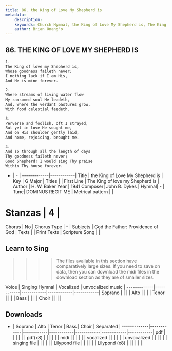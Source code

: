 ```yaml
---
title: 86. the King of Love My Shepherd is
metadata:
    description: 
    keywords: Church Hymnal, the King of Love My Shepherd is, The King of love my Shepherd is, 
    author: Brian Onang'o
---
```



## 86. THE KING OF LOVE MY SHEPHERD IS

```txt
1.
The King of love my Shepherd is,
Whose goodness faileth never;
I nothing lack if I am His,
And He is mine forever.

2.
Where streams of living water flow
My ransomed soul He leadeth,
And, where the verdant pastures grow,
With food celestial feedeth.

3.
Perverse and foolish, oft I strayed,
But yet in love He sought me,
And on His shoulder gently laid,
And home, rejoicing, brought me.

4.
And so through all the length of days
Thy goodness faileth never;
Good Shepherd! I would sing Thy praise
Within Thy house forever.

```

- |   -  |
-------------|------------|
Title | the King of Love My Shepherd is |
Key | G Major |
Titles |  |
First Line | The King of love my Shepherd is |
Author | H. W. Baker
Year | 1941
Composer| John B. Dykes |
Hymnal|  - |
Tune| DOMINUS REGIT ME |
Metrical pattern | |
# Stanzas | 4 |
Chorus | No |
Chorus Type | - |
Subjects | God the Father: Providence of God |
Texts |  |
Print Texts | 
Scripture Song |  |
  
## Learn to Sing

>>>> The files available in this section have comparatively large sizes. If you need to save on data, then you can download the midi files in the download section as they are of smaller sizes.

Voice |  Singing Hymnal | Vocalized | unvocalized music |
-------------|------------|------------|------------|------------|
Soprano | | | |
Alto | | | |
Tenor | | | |
Bass | | | |
Choir | | | |

## Downloads

- |  Soprano | Alto | Tenor | Bass | Choir | Separated |
-------------|------------|------------|------------|------------|------------|------------|
pdf | | | | | |
pdf(x8) | | | | | |
midi | | | | | |
vocalized | | | | | |
unvocalized | | | | | |
singing file | | | | | |
Lilypond file | | | | | |
Lilypond (x8) | | | | | |
  